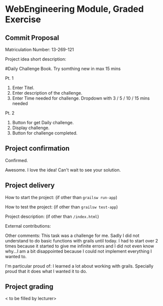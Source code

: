 # WebEngineering Module, Graded Exercise

## Commit Proposal

Matriculation Number: 13-269-121

Project idea short description: 

#Daily Challenge Book.
Try somthing new in max 15 mins

Pt. 1
1. Enter Titel. 
2. Enter description of the challenge.
3. Enter Time needed for challenge.
   Dropdown with 3 / 5 / 10 / 15 mins needed

Pt. 2 
1. Button for get Daily challenge.
2. Display challenge.
3. Button for challenge completed.


## Project confirmation

Confirmed.

Awesome. I love the idea! Can't wait to see your solution.


## Project delivery <to be filled by student>

How to start the project: (if other than `grailsw run-app`)

How to test the project:  (if other than `grailsw test-app`)

Project description:      (if other than `/index.html`)

External contributions:

Other comments: This task was a challenge for me. Sadly I did not understand to do basic functions with grails
 until today. I had to start over 2 times because it started to give me infinite errors and 
 I did not even know why...I am a bit disappointed because I could not implement everything I wanted to. 


I'm particular proud of:
I learned a lot about working with grails. 
Specially proud that it does what I wanted it to do.

## Project grading 

< to be filled by lecturer>
